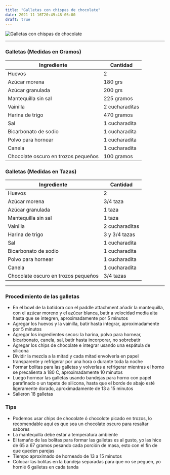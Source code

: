 ```yaml
---
title: "Galletas con chispas de chocolate"
date: 2021-11-16T20:49:48-05:00
draft: true
---
```

![Galletas con chispas de chocolate](../../images/galletas_chips_chocolate.jpg)
___
### Galletas (Medidas en Gramos)

| Ingrediente | Cantidad |
| ----------- | ----------- |
| Huevos | 2 |
| Azúcar morena | 180 grs |
| Azúcar granulada | 200 grs |
| Mantequilla sin sal | 225 gramos |
| Vainilla | 2 cucharaditas | 
| Harina de trigo | 470 gramos |
| Sal | 1 cucharadita |
| Bicarbonato de sodio | 1 cucharadita |
| Polvo para hornear | 1 cucharadita |
| Canela | 1 cucharadita |
| Chocolate oscuro en trozos pequeños | 100 gramos |


### Galletas (Medidas en Tazas)

| Ingrediente | Cantidad |
| ----------- | ----------- |
| Huevos | 2 |
| Azúcar morena | 3/4 taza |
| Azúcar granulada | 1 taza |
| Mantequilla sin sal | 1 taza |
| Vainilla | 2 cucharaditas | 
| Harina de trigo | 3 y 3/4 tazas |
| Sal | 1 cucharadita |
| Bicarbonato de sodio | 1 cucharadita |
| Polvo para hornear | 1 cucharadita |
| Canela | 1 cucharadita |
| Chocolate oscuro en trozos pequeños | 3/4 tazas |

___

### Procedimiento de las galletas
- En el bowl de la batidora con el paddle attachment añadir la mantequilla, con el azúcar moreno y el azúcar blanca, batir a velocidad media alta hasta que se integren, aproximadamente por 5 minutos
- Agregar los huevos y la vainilla, batir hasta integrar, aproximadamente por 5 minutos
- Agregar los ingredientes secos: la harina, polvo para hornear, bicarbonato, canela, sal, batir hasta incorporar, no sobrebatir
- Agregar los chips de chocolate e integrar usando una espátula de silicona
- Dividir la mezcla a la mitad y cada mitad envolverla en papel transparente y refrigerar por una hora o durante toda la noche
- Formar bolitas para las galletas y volverlas a refrigerar mientras el horno se precalienta a 180 C, aproximadamente 10 minutos
- Luego hornear las galletas usando bandejas para horno con papel parafinado o un tapete de silicona, hasta que el borde de abajo esté ligeramente dorado, aproximadamente de 13 a 15 minutos
- Salieron 18 galletas

### Tips 
- Podemos usar chips de chocolate ó chocolote picado en trozos, lo recomendable aquí es que sea un chocolate oscuro para resaltar sabores
- La mantequilla debe estar a temperatura ambiente
- El tamaño de las bolitas para formar las galletas es al gusto, yo las hice de 65 a 67 gramos pesando cada porción de masa, esto con el fin de que queden parejas
- Tiempo aproximado de horneado de 13 a 15 minutos
- Colocar las bolitas en la bandeja separadas para que no se peguen, yo hornié 6 galletas en cada tanda

